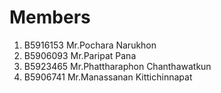 Members
=======

  1. B5916153  Mr.Pochara  Narukhon
  2. B5906093  Mr.Paripat  Pana
  3. B5923465  Mr.Phattharaphon  Chanthawatkun
  4. B5906741  Mr.Manassanan  Kittichinnapat
